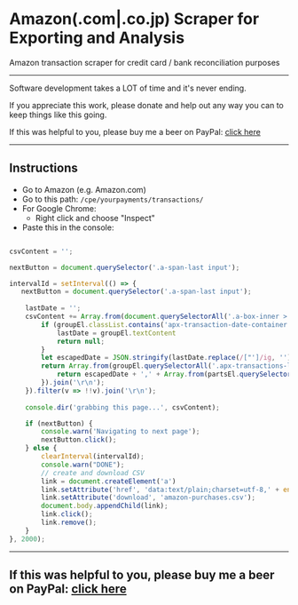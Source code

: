 # Amazon(.com|.co.jp) Scraper for Exporting and Analysis
Amazon transaction scraper for credit card / bank reconciliation purposes

---------

Software development takes a LOT of time and it's never ending. 

If you appreciate this work, please donate and help out any way you can to keep things like this going.

If this was helpful to you, please buy me a beer on PayPal: [click here](https://www.paypal.com/cgi-bin/webscr?cmd=_s-xclick&hosted_button_id=WXQKYYKPHWXHS)

---------

## Instructions
- Go to Amazon (e.g. Amazon.com)
- Go to this path: `/cpe/yourpayments/transactions/`
- For Google Chrome: 
  - Right click and choose "Inspect"
- Paste this in the console:


```javascript

csvContent = '';

nextButton = document.querySelector('.a-span-last input');

intervalId = setInterval(() => {
   nextButton = document.querySelector('.a-span-last input');
    
    lastDate = '';
    csvContent += Array.from(document.querySelectorAll('.a-box-inner > .a-section')).map(groupEl => {
        if (groupEl.classList.contains('apx-transaction-date-container')) {
            lastDate = groupEl.textContent
            return null;
        }
        let escapedDate = JSON.stringify(lastDate.replace(/["']/ig, ''));
        return Array.from(groupEl.querySelectorAll('.apx-transactions-line-item-component-container')).map(partsEl => {
            return escapedDate + ',' + Array.from(partsEl.querySelectorAll('.a-column')).map(partEl => `"${partEl.textContent}"`).filter(v => !/Amazon.com Payments/.test(v)).filter(v => !/Pending/.test(v))
        }).join('\r\n');
    }).filter(v => !!v).join('\r\n');
    
    console.dir('grabbing this page...', csvContent);

    if (nextButton) {
        console.warn('Navigating to next page');
        nextButton.click();
    } else {
        clearInterval(intervalId);
        console.warn("DONE");
        // create and download CSV
        link = document.createElement('a')
        link.setAttribute('href', 'data:text/plain;charset=utf-8,' + encodeURIComponent(csvContent));
        link.setAttribute('download', 'amazon-purchases.csv');
        document.body.appendChild(link);
        link.click();
        link.remove();
    }
}, 2000);
```

---------
If this was helpful to you, please buy me a beer on PayPal: [click here](https://www.paypal.com/cgi-bin/webscr?cmd=_s-xclick&hosted_button_id=WXQKYYKPHWXHS)
---------
